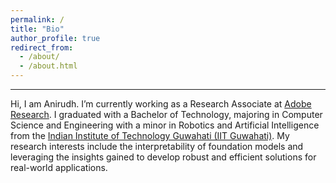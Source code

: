```yaml
---
permalink: /
title: "Bio"
author_profile: true
redirect_from: 
  - /about/
  - /about.html
---
```


---

Hi, I am Anirudh. I’m currently working as a Research Associate at [Adobe Research](https://research.adobe.com/). I graduated with a Bachelor of Technology, majoring in Computer Science and Engineering with a minor in Robotics and Artificial Intelligence from the [Indian Institute of Technology Guwahati (IIT Guwahati)](https://www.iitg.ac.in/). My research interests include the interpretability of foundation models and leveraging the insights gained to develop robust and efficient solutions for real-world applications.

<!-- # Research -->
<!-- --- -->
